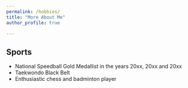 ```yaml
---
permalink: /hobbies/
title: "More About Me"
author_profile: true

---
```


## Sports

* National Speedball Gold Medallist in the years 20xx, 20xx and 20xx
* Taekwondo Black Belt 
* Enthusiastic chess and badminton player
